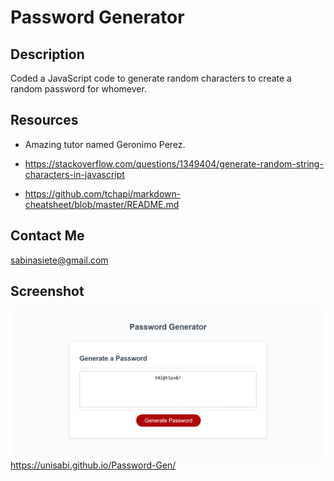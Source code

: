 # Password Generator

## Description

Coded a JavaScript code to generate random characters to create a random password for whomever.

## Resources

- Amazing tutor named Geronimo Perez.

- https://stackoverflow.com/questions/1349404/generate-random-string-characters-in-javascript
- https://github.com/tchapi/markdown-cheatsheet/blob/master/README.md

## Contact Me

sabinasiete@gmail.com

## Screenshot

![screenshot](/Assets/images/passwordgen.png)
https://unisabi.github.io/Password-Gen/